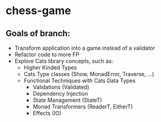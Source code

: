 # chess-game

## Goals of branch:

- Transform application into a game instead of a validator
- Refactor code to more FP
- Explore Cats library concepts, such as:
    - Higher Kinded Types
    - Cats Type classes (Show, MonadError, Traverse, ...)
    - Functional Techniques with Cats Data Types
        - Validations (Validated)
        - Dependency Injection
        - State Management (StateT)
        - Monad Transformers (ReaderT, EitherT)
        - Effects (IO)